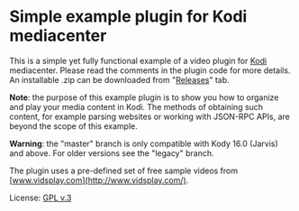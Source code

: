 # Simple example plugin for Kodi mediacenter

This is a simple yet fully functional example of a video plugin for [Kodi](http://kodi.tv) mediacenter.
Please read the comments in the plugin code for more details.
An installable .zip can be downloaded from "[Releases](https://github.com/romanvm/plugin.video.example/releases)" tab.

**Note**: the purpose of this example plugin is to show you how to organize and play your media content in Kodi.
The methods of obtaining such content, for example parsing websites or working with JSON-RPC APIs,
are beyond the scope of this example.

**Warning**: the "master" branch is only compatible with Kody 16.0 (Jarvis) and above. For older versions see the "legacy" branch.

The plugin uses a pre-defined set of free sample videos from [www.vidsplay.com](http://www.vidsplay.com/).

License: [GPL v.3](http://www.gnu.org/copyleft/gpl.html)
